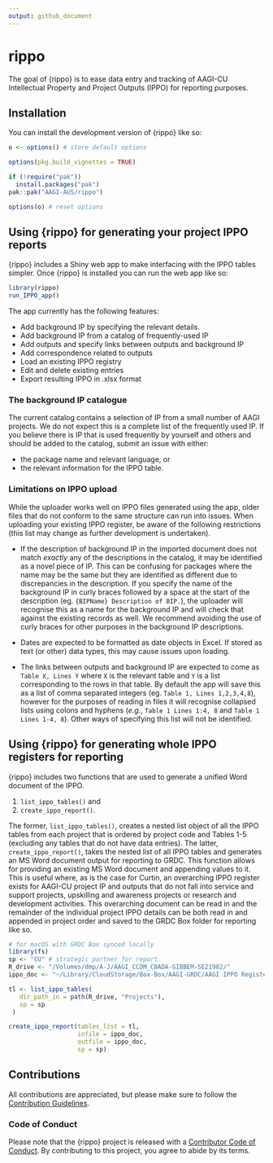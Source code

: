 ```yaml
---
output: github_document
---
```


<!-- README.md is generated from README.Rmd. Please edit that file -->



# rippo

<!-- badges: start -->
<!-- badges: end -->

The goal of {rippo} is to ease data entry and tracking of AAGI-CU Intellectual Property and Project Outputs (IPPO) for reporting purposes.

## Installation

You can install the development version of {rippo} like so:

```r
o <- options() # store default options

options(pkg.build_vignettes = TRUE)

if (!require("pak"))
  install.packages("pak")
pak::pak("AAGI-AUS/rippo")

options(o) # reset options
```

## Using {rippo} for generating your project IPPO reports

{rippo} includes a Shiny web app to make interfacing with the IPPO tables simpler.
Once {rippo} is installed you can run the web app like so:

```r
library(rippo)
run_IPPO_app()
```

The app currently has the following features:
- Add background IP by specifying the relevant details.
- Add background IP from a catalog of frequently-used IP
- Add outputs and specify links between outputs and background IP
- Add correspondence related to outputs
- Load an existing IPPO registry
- Edit and delete existing entries
- Export resulting IPPO in .xlsx format

### The background IP catalogue

The current catalog contains a selection of IP from a small number of AAGI projects.
We do not expect this is a complete list of the frequently used IP.
If you believe there is IP that is used frequently by yourself and others and should be added to the catalog, submit an issue with either:
- the package name and relevant language, or
- the relevant information for the IPPO table.

### Limitations on IPPO upload

While the uploader works well on IPPO files generated using the app, older files that do not conform to the same structure can run into issues.
When uploading your existing IPPO register, be aware of the following restrictions (this list may change as further development is undertaken).


- If the description of background IP in the imported document does not match *exactly* any of the descriptions in the catalog, it may be identified as a novel piece of IP.
This can be confusing for packages where the name may be the same but they are identified as different due to discrepancies in the description.
If you specify the name of the background IP in curly braces followed by a space at the start of the description (eg. `{BIPName} Description of BIP.`), the uploader will recognise this as a name for the background IP and will check that against the existing records as well.
We recommend avoiding the use of curly braces for other purposes in the background IP descriptions.

- Dates are expected to be formatted as date objects in Excel.
If stored as text (or other) data types, this may cause issues upon loading.

- The links between outputs and background IP are expected to come as `Table X, Lines Y` where `X` is the relevant table and `Y` is a list corresponding to the rows in that table.
By default the app will save this as a list of comma separated integers (eg. `Table 1, Lines 1,2,3,4,8`), however for the purposes of reading in files it will recognise collapsed lists using colons and hyphens (_e.g._, `Table 1 Lines 1:4, 8` and `Table 1 Lines 1-4, 8`).
Other ways of specifying this list will not be identified.

## Using {rippo} for generating whole IPPO registers for reporting

{rippo} includes two functions that are used to generate a unified Word document of the IPPO.

1. `list_ippo_tables()` and
2. `create_ippo_report()`.

The former, `list_ippo_tables()`, creates a nested list object of all the IPPO tables from each project that is ordered by project code and Tables 1-5 (excluding any tables that do not have data entries).
The latter, `create_ippo_report()`, takes the nested list of all IPPO tables and generates an MS Word document output for reporting to GRDC.
This function allows for providing an existing MS Word document and appending values to it.
This is useful where, as is the case for Curtin, an overarching IPPO register exists for AAGI-CU project IP and outputs that do not fall into service and support projects, upskilling and awareness projects or research and development activities.
This overarching document can be read in and the remainder of the individual project IPPO details can be both read in and appended in project order and saved to the GRDC Box folder for reporting like so.

```r 
# for macOS with GRDC Box synced locally
library(fs)
sp <- "CU" # strategic partner for report
R_drive <- "/Volumes/dmp/A-J/AAGI_CCDM_CBADA-GIBBEM-SE21982/"
ippo_doc <- "~/Library/CloudStorage/Box-Box/AAGI-GRDC/AAGI IPPO Register/AAGI-CU-IPPO Register.docx"

tl <- list_ippo_tables(
   dir_path_in = path(R_drive, "Projects"),
   sp = sp
 )

create_ippo_report(tables_list = tl,
                   infile = ippo_doc,
                   outfile = ippo_doc,
                   sp = sp)
```

## Contributions 

All contributions are appreciated, but please make sure to follow the [Contribution Guidelines](.github/CONTRIBUTING.md).

### Code of Conduct

Please note that the {rippo} project is released with a [Contributor Code of Conduct](https://AAGI-AUS.github.io/rippo/CODE_OF_CONDUCT.md).
By contributing to this project, you agree to abide by its terms.
